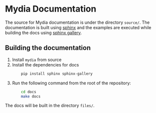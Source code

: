 # Mydia Documentation

The source for Mydia documentation is under the directory `source/`. 
The documentation is built using [sphinx](http://www.sphinx-doc.org/en/master/) and the examples are executed while building the docs 
using [sphinx gallery](https://github.com/sphinx-gallery/sphinx-gallery).

## Building the documentation

1. Install `mydia` from source
2. Install the dependencies for docs
    ```bash
        pip install sphinx sphinx-gallery
    ```
3. Run the following command from the root of the repository:
    ```bash
        cd docs
        make docs
    ```

The docs will be built in the directory `files/`.
